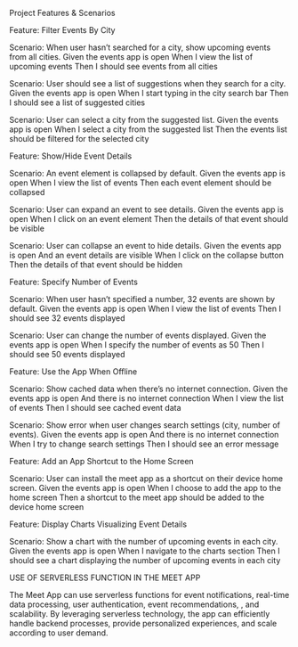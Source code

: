 Project Features & Scenarios

Feature: Filter Events By City

Scenario: When user hasn’t searched for a city, show upcoming events from all cities. 
Given the events app is open 
When I view the list of upcoming events 
Then I should see events from all cities

Scenario: User should see a list of suggestions when they search for a city. 
Given the events app is open 
When I start typing in the city search bar 
Then I should see a list of suggested cities

Scenario: User can select a city from the suggested list. 
Given the events app is open 
When I select a city from the suggested list 
Then the events list should be filtered for the selected city

Feature: Show/Hide Event Details

Scenario: An event element is collapsed by default. 
Given the events app is open 
When I view the list of events 
Then each event element should be collapsed

Scenario: User can expand an event to see details. 
Given the events app is open 
When I click on an event element 
Then the details of that event should be visible

Scenario: User can collapse an event to hide details. 
Given the events app is open And an event details are visible 
When I click on the collapse button 
Then the details of that event should be hidden

Feature: Specify Number of Events

Scenario: When user hasn’t specified a number, 32 events are shown by default. 
Given the events app is open 
When I view the list of events 
Then I should see 32 events displayed

Scenario: User can change the number of events displayed. 
Given the events app is open 
When I specify the number of events as 50 
Then I should see 50 events displayed

Feature: Use the App When Offline

Scenario: Show cached data when there’s no internet connection. 
Given the events app is open And there is no internet connection 
When I view the list of events 
Then I should see cached event data

Scenario: Show error when user changes search settings (city, number of events). 
Given the events app is open And there is no internet connection 
When I try to change search settings 
Then I should see an error message

Feature: Add an App Shortcut to the Home Screen

Scenario: User can install the meet app as a shortcut on their device home screen. 
Given the events app is open 
When I choose to add the app to the home screen 
Then a shortcut to the meet app should be added to the device home screen

Feature: Display Charts Visualizing Event Details

Scenario: Show a chart with the number of upcoming events in each city. 
Given the events app is open 
When I navigate to the charts section 
Then I should see a chart displaying the number of upcoming events in each city


USE OF SERVERLESS FUNCTION IN THE MEET APP

The Meet App can use serverless functions for event notifications, real-time data processing, user authentication, event recommendations, , and scalability. By leveraging serverless technology, the app can efficiently handle backend processes, provide personalized experiences, and scale according to user demand.
